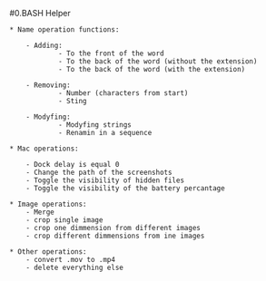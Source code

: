#0.BASH Helper 
    
    * Name operation functions:
    
        - Adding:
                - To the front of the word
                - To the back of the word (without the extension)
                - To the back of the word (with the extension)
    
        - Removing:
                - Number (characters from start)
                - Sting
    
        - Modyfing:
                - Modyfing strings
                - Renamin in a sequence
    
    * Mac operations: 

        - Dock delay is equal 0
        - Change the path of the screenshots
        - Toggle the visibility of hidden files
        - Toggle the visibility of the battery percantage 
    
    * Image operations: 
	    - Merge
	    - crop single image
	    - crop one dimmension from different images
	    - crop different dimmensions from ine images

    * Other operations: 
        - convert .mov to .mp4
		- delete everything else
